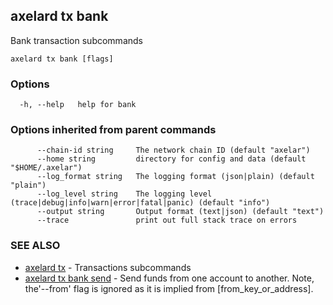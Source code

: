 ## axelard tx bank

Bank transaction subcommands

```
axelard tx bank [flags]
```

### Options

```
  -h, --help   help for bank
```

### Options inherited from parent commands

```
      --chain-id string     The network chain ID (default "axelar")
      --home string         directory for config and data (default "$HOME/.axelar")
      --log_format string   The logging format (json|plain) (default "plain")
      --log_level string    The logging level (trace|debug|info|warn|error|fatal|panic) (default "info")
      --output string       Output format (text|json) (default "text")
      --trace               print out full stack trace on errors
```

### SEE ALSO

- [axelard tx](axelard_tx.md)	 - Transactions subcommands
- [axelard tx bank send](axelard_tx_bank_send.md)	 - Send funds from one account to another. Note, the'--from' flag is
  ignored as it is implied from \[from_key_or_address\].
